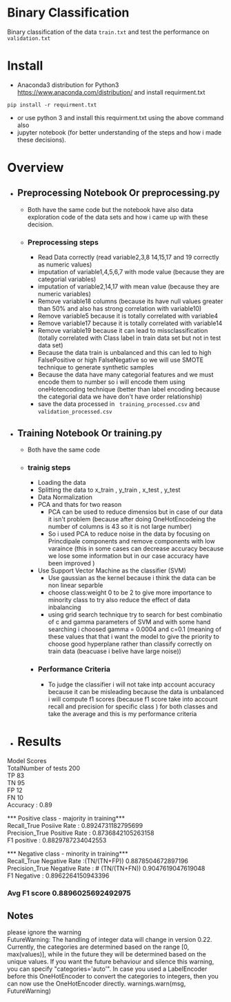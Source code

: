 # Binary Classification 
 Binary classification of the data ```train.txt``` and test the performance on ```validation.txt```
# Install
 - Anaconda3 distribution for  Python3 https://www.anaconda.com/distribution/
and install requirment.txt
```
pip install -r requirment.txt
```
 - or use python 3 and install this requirment.txt using the above command also 
- jupyter notebook (for better understanding of the steps and how i made these decisions).

# Overview 

- ## Preprocessing Notebook Or preprocessing.py 
  - Both have the same code but the notebook have also data exploration code of the data sets and how i came up with these decision. 
  - ### Preprocessing steps

    - Read Data correctly (read variable2,3,8 14,15,17 and 19 correctly as numeric values)
    - imputation of variable1,4,5,6,7 with mode value (because they are categorial variables)
    - imputation of variable2,14,17 with mean value (because they are numeric variables)
    - Remove variable18 columns (because its have null values greater than 50% and also has strong correlation with variable10)
    - Remove variable5 because it is totally correlated with variable4
    - Remove variable17 because it is totally correlated with variable14
    - Remove variable19 because it can lead to missclassification (totally correlated with Class label in train data set but not in test data set)
    - Because the data train is unbalanced and this can led to high FalsePositive or high FalseNegative so we will use SMOTE technique to generate synthetic samples
    - Because the data have many categorial features and we must encode them to number so i will encode them using oneHotencoding technique (better than label encoding because the categorial data we have don't have order relationship)
     - save the data processed in ``` training_processed.csv``` and ```validation_processed.csv```
 

- ## Training Notebook Or training.py 
  - Both have the same code 
  - ### trainig steps

    - Loading the data
    - Splitting the data to x_train , y_train , x_test , y_test
    - Data Normalization
    - PCA and thats for two reason
      - PCA can be used to reduce dimensios but in case of our data it isn't problem (because after doing OneHotEncodeing the number of columns is 43 so it is not large number)
      - So i used PCA to reduce noise in the data by focusing on Princdipale components and remove components with low varaince (this in some cases can decrease accuracy because we lose some information but in our case accuracy have been improved ) 
    - Use Support Vector Machine as the classifier (SVM)
      - Use gaussian as the kernel because i think the data can be non linear separble 
      - choose class:weight 0 to be 2 to give more importance to minority class to try also reduce the effect of data inbalancing
      - using grid search technique try to search for best combinatio of c and gamma parameters of SVM and with some hand searching i choosed gamma = 0.0004 and c=0.1 (meaning of these values that  that i want the model to give the priority to choose good hyperplane rather than classify correctly on train data (beacuase i belive have large noise))
    - ### Performance Criteria
         - To judge the classifier i will not take intp account accuracy because it can be misleading because the data is unbalanced i will compute f1 scores (because f1 score take into account recall and precision for specific class ) for both classes and take the average and this is my performance criteria 

- # Results  
Model Scores  
TotalNumber of tests 200  
TP 83  
TN 95  
FP 12  
FN 10  
Accuracy : 0.89  


*** Positive class - majority in training***  
Recall_True Posiive Rate : 0.8924731182795699  
Precision_True Positive Rate : 0.8736842105263158  
F1 positive : 0.8829787234042553  


*** Negative class - minority in training***   
Recall_True Negative Rate :(TN/(TN+FP))  0.8878504672897196  
Precision_True Negative Rate : # (TN/(TN+FN)) 0.9047619047619048  
F1 Negative : 0.8962264150943396   


### Avg F1 score 0.8896025692492975    


## Notes 
please ignore the warning   
  FutureWarning: The handling of integer data will change in version 0.22. Currently, the categories are determined based on the range [0, max(values)], while in the future they will be determined based on the unique values.
If you want the future behaviour and silence this warning, you can specify "categories='auto'".
In case you used a LabelEncoder before this OneHotEncoder to convert the categories to integers, then you can now use the OneHotEncoder directly.
  warnings.warn(msg, FutureWarning)

  



